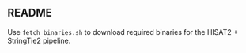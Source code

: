 ## README

Use `fetch_binaries.sh` to download required binaries for the HISAT2 + StringTie2 pipeline.

